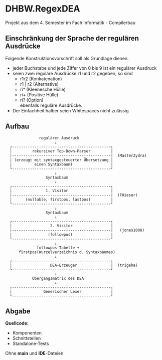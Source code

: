 # DHBW.RegexDEA
Projekt aus dem 4. Semester im Fach Informatik - Compilerbau

## Einschränkung der Sprache der regulären Ausdrücke
Folgende Konstruktionsvorschrift soll als Grundlage dienen.  
 - jeder Buchstabe und jede Ziffer von 0 bis 9 ist ein regulärer Ausdruck
- seien zwei reguläre Ausdrücke r1 und r2 gegeben, so sind
    - r1r2 (Konkatenation)
    - r1 | r2 (Alternative)
    - ri* (Kleenesche Hülle)
    - ri+ (Positive Hülle)
    - ri? (Option)  
    ebenfalls reguläre Ausdrücke.
- Der Einfachheit halber seien Whitespaces nicht zulässig

## Aufbau
```
               regulärer Ausdruck
                      ↓
  ┌--------------------------------------------┐
  |         rekursiver Top-Down-Parser         |
  |--------------------------------------------|  (MasterZydra)
  | (erzeugt mit syntaxgesteuerter Übersetzung |
  |          einen Syntaxbaum)                 |
  └--------------------------------------------┘
                      ↓
                  Syntaxbaum
                      ↓
  ┌--------------------------------------------┐
  |               1. Visitor                   |
  |--------------------------------------------|  (FHieser)
  |      (nullable, firstpos, lastpos)         |
  └--------------------------------------------┘
                      ↓
                  Syntaxbaum
                      ↓
  ┌--------------------------------------------┐
  |                 2. Visitor                 |
  |--------------------------------------------|   (jones1008)
  |                (followpos)                 |
  └--------------------------------------------┘
                      ↓
              followpos-Tabelle +
      firstpos(Wurzelverzeichnis d. Syntaxbaumes)
                      ↓
  ┌--------------------------------------------┐
  |                 DEA-Erzeuger               |  (trigeha)
  └--------------------------------------------┘
                      ↓
            Übergangsmatrix des DEA
                      ↓
  ┌--------------------------------------------┐
  |              Generischer Lexer             |
  └--------------------------------------------┘
```

## Abgabe
**Quellcode:**
- Komponenten
- Schnittstellen
- Standalone-Tests

Ohne **main** und **IDE**-Dateien.
